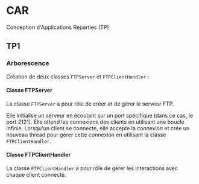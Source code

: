 # CAR
Conception d'Applications Réparties (TP)

## TP1

### Arborescence

Création de deux classes `FTPServer` et `FTPClientHandler` :

#### Classe FTPServer

La classe `FTPServer` a pour rôle de créer et de gérer le serveur FTP.

Elle initialise un serveur en écoutant sur un port spécifique (dans ce cas, le port 2121). Elle attend les connexions des clients en utilisant une boucle infinie. Lorsqu'un client se connecte, elle accepte la connexion et crée un nouveau thread pour gérer cette connexion en utilisant la classe `FTPClientHandler`.

#### Classe FTPClientHandler

La classe `FTPClientHandler` a pour rôle de gérer les interactions avec chaque client connecté. 
